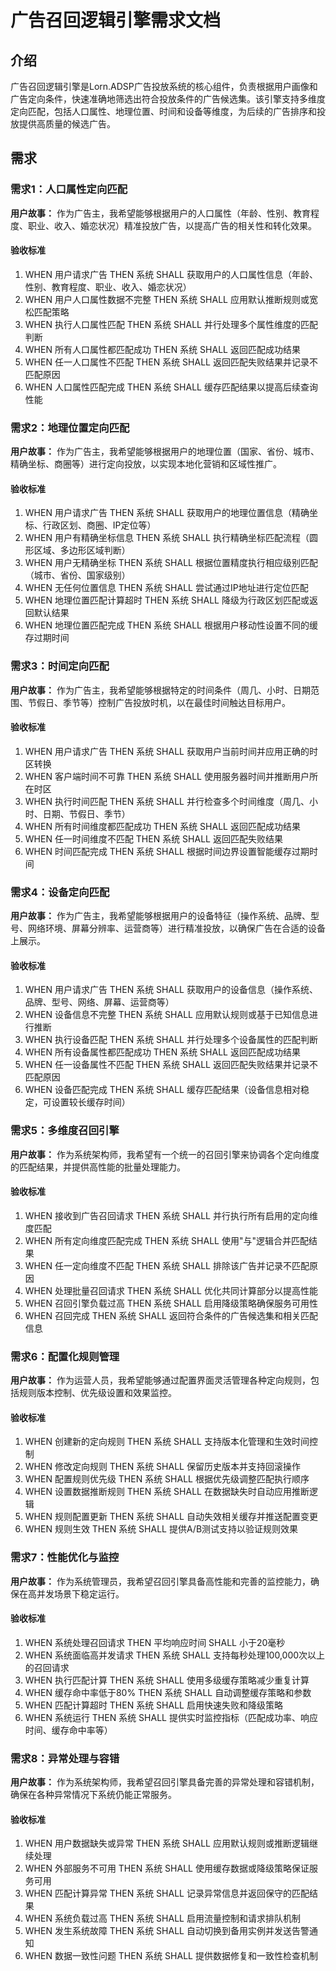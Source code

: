 # 广告召回逻辑引擎需求文档

## 介绍

广告召回逻辑引擎是Lorn.ADSP广告投放系统的核心组件，负责根据用户画像和广告定向条件，快速准确地筛选出符合投放条件的广告候选集。该引擎支持多维度定向匹配，包括人口属性、地理位置、时间和设备等维度，为后续的广告排序和投放提供高质量的候选广告。

## 需求

### 需求1：人口属性定向匹配

**用户故事：** 作为广告主，我希望能够根据用户的人口属性（年龄、性别、教育程度、职业、收入、婚恋状况）精准投放广告，以提高广告的相关性和转化效果。

#### 验收标准

1. WHEN 用户请求广告 THEN 系统 SHALL 获取用户的人口属性信息（年龄、性别、教育程度、职业、收入、婚恋状况）
2. WHEN 用户人口属性数据不完整 THEN 系统 SHALL 应用默认推断规则或宽松匹配策略
3. WHEN 执行人口属性匹配 THEN 系统 SHALL 并行处理多个属性维度的匹配判断
4. WHEN 所有人口属性都匹配成功 THEN 系统 SHALL 返回匹配成功结果
5. WHEN 任一人口属性不匹配 THEN 系统 SHALL 返回匹配失败结果并记录不匹配原因
6. WHEN 人口属性匹配完成 THEN 系统 SHALL 缓存匹配结果以提高后续查询性能

### 需求2：地理位置定向匹配

**用户故事：** 作为广告主，我希望能够根据用户的地理位置（国家、省份、城市、精确坐标、商圈等）进行定向投放，以实现本地化营销和区域性推广。

#### 验收标准

1. WHEN 用户请求广告 THEN 系统 SHALL 获取用户的地理位置信息（精确坐标、行政区划、商圈、IP定位等）
2. WHEN 用户有精确坐标信息 THEN 系统 SHALL 执行精确坐标匹配流程（圆形区域、多边形区域判断）
3. WHEN 用户无精确坐标 THEN 系统 SHALL 根据位置精度执行相应级别匹配（城市、省份、国家级别）
4. WHEN 无任何位置信息 THEN 系统 SHALL 尝试通过IP地址进行定位匹配
5. WHEN 地理位置匹配计算超时 THEN 系统 SHALL 降级为行政区划匹配或返回默认结果
6. WHEN 地理位置匹配完成 THEN 系统 SHALL 根据用户移动性设置不同的缓存过期时间

### 需求3：时间定向匹配

**用户故事：** 作为广告主，我希望能够根据特定的时间条件（周几、小时、日期范围、节假日、季节等）控制广告投放时机，以在最佳时间触达目标用户。

#### 验收标准

1. WHEN 用户请求广告 THEN 系统 SHALL 获取用户当前时间并应用正确的时区转换
2. WHEN 客户端时间不可靠 THEN 系统 SHALL 使用服务器时间并推断用户所在时区
3. WHEN 执行时间匹配 THEN 系统 SHALL 并行检查多个时间维度（周几、小时、日期、节假日、季节）
4. WHEN 所有时间维度都匹配成功 THEN 系统 SHALL 返回匹配成功结果
5. WHEN 任一时间维度不匹配 THEN 系统 SHALL 返回匹配失败结果
6. WHEN 时间匹配完成 THEN 系统 SHALL 根据时间边界设置智能缓存过期时间

### 需求4：设备定向匹配

**用户故事：** 作为广告主，我希望能够根据用户的设备特征（操作系统、品牌、型号、网络环境、屏幕分辨率、运营商等）进行精准投放，以确保广告在合适的设备上展示。

#### 验收标准

1. WHEN 用户请求广告 THEN 系统 SHALL 获取用户的设备信息（操作系统、品牌、型号、网络、屏幕、运营商等）
2. WHEN 设备信息不完整 THEN 系统 SHALL 应用默认规则或基于已知信息进行推断
3. WHEN 执行设备匹配 THEN 系统 SHALL 并行处理多个设备属性的匹配判断
4. WHEN 所有设备属性都匹配成功 THEN 系统 SHALL 返回匹配成功结果
5. WHEN 任一设备属性不匹配 THEN 系统 SHALL 返回匹配失败结果并记录不匹配原因
6. WHEN 设备匹配完成 THEN 系统 SHALL 缓存匹配结果（设备信息相对稳定，可设置较长缓存时间）

### 需求5：多维度召回引擎

**用户故事：** 作为系统架构师，我希望有一个统一的召回引擎来协调各个定向维度的匹配结果，并提供高性能的批量处理能力。

#### 验收标准

1. WHEN 接收到广告召回请求 THEN 系统 SHALL 并行执行所有启用的定向维度匹配
2. WHEN 所有定向维度匹配完成 THEN 系统 SHALL 使用"与"逻辑合并匹配结果
3. WHEN 任一定向维度不匹配 THEN 系统 SHALL 排除该广告并记录不匹配原因
4. WHEN 处理批量召回请求 THEN 系统 SHALL 优化共同计算部分以提高性能
5. WHEN 召回引擎负载过高 THEN 系统 SHALL 启用降级策略确保服务可用性
6. WHEN 召回完成 THEN 系统 SHALL 返回符合条件的广告候选集和相关匹配信息

### 需求6：配置化规则管理

**用户故事：** 作为运营人员，我希望能够通过配置界面灵活管理各种定向规则，包括规则版本控制、优先级设置和效果监控。

#### 验收标准

1. WHEN 创建新的定向规则 THEN 系统 SHALL 支持版本化管理和生效时间控制
2. WHEN 修改定向规则 THEN 系统 SHALL 保留历史版本并支持回滚操作
3. WHEN 配置规则优先级 THEN 系统 SHALL 根据优先级调整匹配执行顺序
4. WHEN 设置数据推断规则 THEN 系统 SHALL 在数据缺失时自动应用推断逻辑
5. WHEN 规则配置更新 THEN 系统 SHALL 自动失效相关缓存并推送配置变更
6. WHEN 规则生效 THEN 系统 SHALL 提供A/B测试支持以验证规则效果

### 需求7：性能优化与监控

**用户故事：** 作为系统管理员，我希望召回引擎具备高性能和完善的监控能力，确保在高并发场景下稳定运行。

#### 验收标准

1. WHEN 系统处理召回请求 THEN 平均响应时间 SHALL 小于20毫秒
2. WHEN 系统面临高并发请求 THEN 系统 SHALL 支持每秒处理100,000次以上的召回请求
3. WHEN 执行匹配计算 THEN 系统 SHALL 使用多级缓存策略减少重复计算
4. WHEN 缓存命中率低于80% THEN 系统 SHALL 自动调整缓存策略和参数
5. WHEN 匹配计算超时 THEN 系统 SHALL 启用快速失败和降级策略
6. WHEN 系统运行 THEN 系统 SHALL 提供实时监控指标（匹配成功率、响应时间、缓存命中率等）

### 需求8：异常处理与容错

**用户故事：** 作为系统架构师，我希望召回引擎具备完善的异常处理和容错机制，确保在各种异常情况下系统仍能正常服务。

#### 验收标准

1. WHEN 用户数据缺失或异常 THEN 系统 SHALL 应用默认规则或推断逻辑继续处理
2. WHEN 外部服务不可用 THEN 系统 SHALL 使用缓存数据或降级策略保证服务可用
3. WHEN 匹配计算异常 THEN 系统 SHALL 记录异常信息并返回保守的匹配结果
4. WHEN 系统负载过高 THEN 系统 SHALL 启用流量控制和请求排队机制
5. WHEN 发生系统故障 THEN 系统 SHALL 自动切换到备用实例并发送告警通知
6. WHEN 数据一致性问题 THEN 系统 SHALL 提供数据修复和一致性检查机制